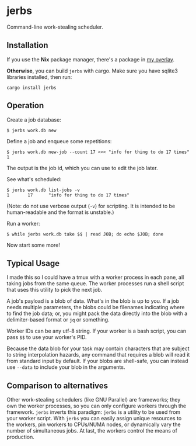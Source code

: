 # jerbs

Command-line work-stealing scheduler.

## Installation

If you use the **Nix** package manager, there's a package in [my
overlay](https://github.com/kazcw/phoe.nix).

**Otherwise**, you can build `jerbs` with cargo. Make sure you have sqlite3
libraries installed, then run:
```
cargo install jerbs
```

## Operation

Create a job database:
```
$ jerbs work.db new
```

Define a job and enqueue some repetitions:
```
$ jerbs work.db new-job --count 17 <<< "info for thing to do 17 times"
1
```
The output is the job id, which you can use to edit the job later.

See what's scheduled:
```
$ jerbs work.db list-jobs -v
1       17      "info for thing to do 17 times"
```
(Note: do not use verbose output (`-v`) for scripting. It is intended to be
human-readable and the format is unstable.)

Run a worker:
```
$ while jerbs work.db take $$ | read JOB; do echo $JOB; done
```
Now start some more!

## Typical Usage

I made this so I could have a tmux with a worker process in each pane, all
taking jobs from the same queue. The worker processes run a shell script that
uses this utility to pick the next job.

A job's payload is a blob of data. What's in the blob is up to you. If a job
needs multiple parameters, the blobs could be filenames indicating where to
find the job data; or, you might pack the data directly into the blob with a
delimiter-based format or `jq` or something.

Worker IDs can be any utf-8 string. If your worker is a bash script, you can
pass `$$` to use your worker's PID.

Because the data blob for your task may contain characters that are subject to
string interpolation hazards, any command that requires a blob will read it
from standard input by default. If your blobs are shell-safe, you can instead
use `--data` to include your blob in the arguments.

## Comparison to alternatives

Other work-stealing schedulers (like GNU Parallel) are frameworks; they own the
worker processes, so you can only configure workers through the framework.
`jerbs` inverts this paradigm: `jerbs` is a utility to be used from your worker
script. With `jerbs` you can easily assign unique resources to the workers, pin
workers to CPUs/NUMA nodes, or dynamically vary the number of simultaneous
jobs. At last, the workers control the means of production.
